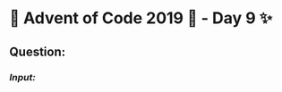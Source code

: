 # :christmas_tree: Advent of Code 2019 :christmas_tree: - Day 9 :sparkles:
## Question: 
>
>
>

### *Input:*

>
>
>